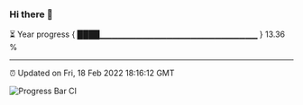 ### Hi there 👋

⏳ Year progress { ████▁▁▁▁▁▁▁▁▁▁▁▁▁▁▁▁▁▁▁▁▁▁▁▁▁▁ } 13.36 %

---

⏰ Updated on Fri, 18 Feb 2022 18:16:12 GMT

![Progress Bar CI](https://github.com/liununu/liununu/workflows/Progress%20Bar%20CI/badge.svg)
